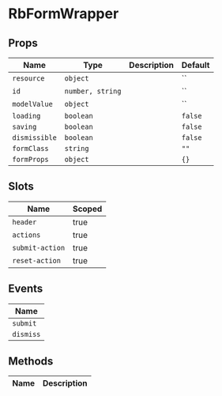 # RbFormWrapper

> 

## Props

| Name       | Type          | Description     | Default                  |
|------------|---------------|-----------------|--------------------------|
| `resource` | `object` |  | `` |
| `id` | `number, string` |  | `` |
| `modelValue` | `object` |  | `` |
| `loading` | `boolean` |  | `false` |
| `saving` | `boolean` |  | `false` |
| `dismissible` | `boolean` |  | `false` |
| `formClass` | `string` |  | `""` |
| `formProps` | `object` |  | `{}` |

## Slots

| Name       | Scoped        |
|------------|---------------|
| `header` | true |
| `actions` | true |
| `submit-action` | true |
| `reset-action` | true |

## Events

| Name       |
|------------|
| `submit` |
| `dismiss` |

## Methods

| Name       | Description     |
|------------|-----------------|
